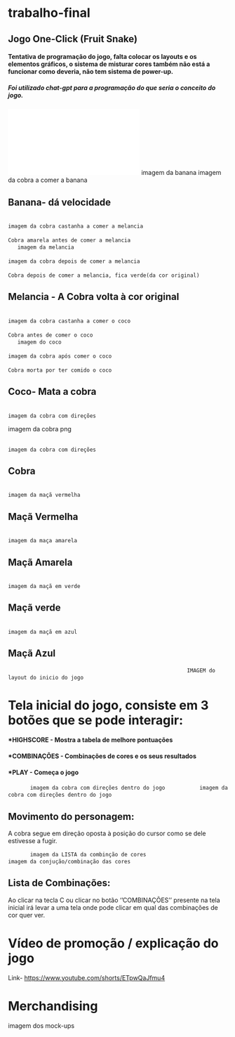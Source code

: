 # trabalho-final
## Jogo One-Click (Fruit Snake)

#### Tentativa de programação do jogo, falta colocar os layouts e os elementos gráficos, o sistema de misturar cores também não está a funcionar como deveria, não tem sistema de power-up.
##### Foi utilizado chat-gpt para a programação do que seria o conceito do jogo.


![imagem de codigo](letfood.pdf) 
        imagem da banana                                                             imagem da cobra a comer a banana
        
 ## Banana- dá velocidade 



                                                                                imagem da cobra castanha a comer a melancia
                                                                                 Cobra amarela antes de comer a melancia
       imagem da melancia 
                                                                                 imagem da cobra depois de comer a melancia 
                                                                                 Cobra depois de comer a melancia, fica verde(da cor original)

## Melancia - A Cobra volta à cor original  

                                                                                imagem da cobra castanha a comer o coco
                                                                                Cobra antes de comer o coco
       imagem do coco   
                                                                                imagem da cobra após comer o coco
                                                                                Cobra morta por ter comido o coco
                                                                                
## Coco- Mata a cobra

                                                                                 imagem da cobra com direções

imagem da cobra png 

                                                                                 imagem da cobra com direções

## Cobra


                                                                                 imagem da maçã vermelha
## Maçã Vermelha
                                                                                 imagem da maça amarela
## Maçã Amarela
                                                                                 imagem da maçã em verde
## Maçã verde
                                                                                 imagem da maçã em azul
## Maçã Azul


                                                             IMAGEM do layout do inicio do jogo
#                                           Tela inicial do jogo, consiste em 3 botões que se pode interagir:

#### *HIGHSCORE - Mostra a tabela de melhore pontuações
#### *COMBINAÇÕES - Combinações de cores e os seus resultados
#### *PLAY - Começa o jogo

           imagem da cobra com direções dentro do jogo           imagem da cobra com direções dentro do jogo

## Movimento do personagem:
A cobra segue em direção oposta à posição do cursor como se dele estivesse a fugir. 

           imagem da LISTA da combinção de cores                      imagem da conjução/combinação das cores

## Lista de Combinações:
Ao clicar na tecla C ou clicar no botão ‘’COMBINAÇÕES’’ presente na tela inicial irá levar a uma tela onde pode clicar em qual das combinações de cor quer ver.


#                                                                 Vídeo de promoção / explicação do jogo

 Link- https://www.youtube.com/shorts/ETpwQaJfmu4

#                                                                 Merchandising


imagem dos mock-ups
